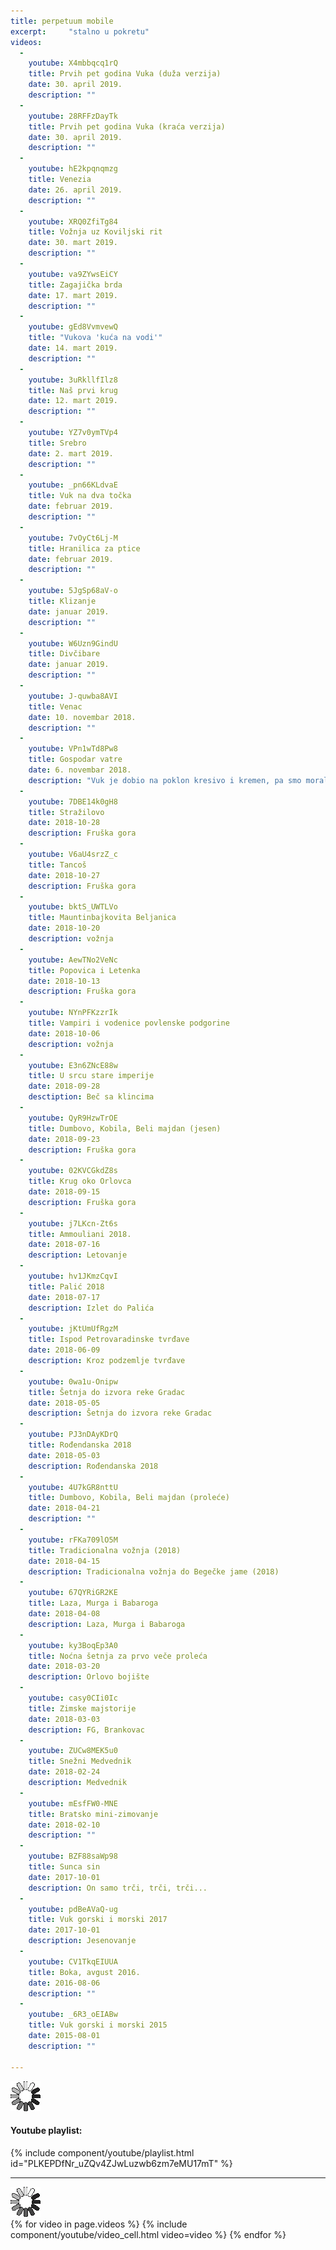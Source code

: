 ```yaml
---
title: perpetuum mobile
excerpt:     "stalno u pokretu"
videos:
  -
    youtube: X4mbbqcq1rQ
    title: Prvih pet godina Vuka (duža verzija)
    date: 30. april 2019.
    description: ""
  -
    youtube: 28RFFzDayTk
    title: Prvih pet godina Vuka (kraća verzija)
    date: 30. april 2019.
    description: ""
  -
    youtube: hE2kpqnqmzg
    title: Venezia
    date: 26. april 2019.
    description: ""
  -
    youtube: XRQ0ZfiTg84
    title: Vožnja uz Koviljski rit
    date: 30. mart 2019.
    description: ""
  -
    youtube: va9ZYwsEiCY
    title: Zagajička brda
    date: 17. mart 2019.
    description: ""
  -
    youtube: gEd8VvmvewQ
    title: "Vukova 'kuća na vodi'"
    date: 14. mart 2019.
    description: ""
  -
    youtube: 3uRkllfIlz8
    title: Naš prvi krug
    date: 12. mart 2019.
    description: ""
  -
    youtube: YZ7v0ymTVp4
    title: Srebro
    date: 2. mart 2019.
    description: ""
  -
    youtube: _pn66KLdvaE
    title: Vuk na dva točka
    date: februar 2019.
    description: ""
  -
    youtube: 7vOyCt6Lj-M
    title: Hranilica za ptice
    date: februar 2019.
    description: ""
  -
    youtube: 5JgSp68aV-o
    title: Klizanje
    date: januar 2019.
    description: ""
  -
    youtube: W6Uzn9GindU
    title: Divčibare
    date: januar 2019.
    description: ""
  -
    youtube: J-quwba8AVI
    title: Venac
    date: 10. novembar 2018.
    description: ""
  -
    youtube: VPn1wTd8Pw8
    title: Gospodar vatre
    date: 6. novembar 2018.
    description: "Vuk je dobio na poklon kresivo i kremen, pa smo morali da ga isprobamo prvom prilikom koju smo imali."
  -
    youtube: 7DBE14k0gH8
    title: Stražilovo
    date: 2018-10-28
    description: Fruška gora
  -
    youtube: V6aU4srzZ_c
    title: Tancoš
    date: 2018-10-27
    description: Fruška gora
  -
    youtube: bktS_UWTLVo
    title: Mauntinbajkovita Beljanica
    date: 2018-10-20
    description: vožnja
  -
    youtube: AewTNo2VeNc
    title: Popovica i Letenka
    date: 2018-10-13
    description: Fruška gora
  -
    youtube: NYnPFKzzrIk
    title: Vampiri i vodenice povlenske podgorine
    date: 2018-10-06
    description: vožnja
  -
    youtube: E3n6ZNcE88w
    title: U srcu stare imperije
    date: 2018-09-28
    desctiption: Beč sa klincima
  -
    youtube: QyR9HzwTrOE
    title: Dumbovo, Kobila, Beli majdan (jesen)
    date: 2018-09-23
    description: Fruška gora
  -
    youtube: 02KVCGkdZ8s
    title: Krug oko Orlovca
    date: 2018-09-15
    description: Fruška gora
  -
    youtube: j7LKcn-Zt6s
    title: Ammouliani 2018.
    date: 2018-07-16
    description: Letovanje
  -
    youtube: hv1JKmzCqvI
    title: Palić 2018
    date: 2018-07-17
    description: Izlet do Palića
  -
    youtube: jKtUmUfRgzM
    title: Ispod Petrovaradinske tvrđave
    date: 2018-06-09
    description: Kroz podzemlje tvrđave
  -
    youtube: 0wa1u-Onipw
    title: Šetnja do izvora reke Gradac
    date: 2018-05-05
    description: Šetnja do izvora reke Gradac
  -
    youtube: PJ3nDAyKDrQ
    title: Rođendanska 2018
    date: 2018-05-03
    description: Rođendanska 2018
  -
    youtube: 4U7kGR8nttU
    title: Dumbovo, Kobila, Beli majdan (proleće)
    date: 2018-04-21
    description: ""
  -
    youtube: rFKa709lO5M
    title: Tradicionalna vožnja (2018)
    date: 2018-04-15
    description: Tradicionalna vožnja do Begečke jame (2018)
  -
    youtube: 67QYRiGR2KE
    title: Laza, Murga i Babaroga
    date: 2018-04-08
    description: Laza, Murga i Babaroga
  -
    youtube: ky3BoqEp3A0
    title: Noćna šetnja za prvo veče proleća
    date: 2018-03-20
    description: Orlovo bojište
  -
    youtube: casy0CIi0Ic
    title: Zimske majstorije
    date: 2018-03-03
    description: FG, Brankovac
  -
    youtube: ZUCw8MEK5u0
    title: Snežni Medvednik
    date: 2018-02-24
    description: Medvednik
  -
    youtube: mEsfFW0-MNE
    title: Bratsko mini-zimovanje
    date: 2018-02-10
    description: ""
  -
    youtube: BZF88saWp98
    title: Sunca sin
    date: 2017-10-01
    description: On samo trči, trči, trči...
  -
    youtube: pdBeAVaQ-ug
    title: Vuk gorski i morski 2017
    date: 2017-10-01
    description: Jesenovanje
  -
    youtube: CV1TkqEIUUA
    title: Boka, avgust 2016.
    date: 2016-08-06
    description: ""
  -
    youtube: _6R3_oEIABw
    title: Vuk gorski i morski 2015
    date: 2015-08-01
    description: ""

---
```


<img src="/assets/img/fancybox_loading@2x.gif" class="video-spinner">
<h4>Youtube playlist:</h4>
{% include component/youtube/playlist.html id="PLKEPDfNr_uZQv4ZJwLuzwb6zm7eMU17mT" %}

<hr>

<img src="/assets/img/fancybox_loading@2x.gif" class="video-spinner">
<div class="row videos-table">
    {% for video in page.videos %}
      {% include component/youtube/video_cell.html video=video %}
    {% endfor %}
</div>



